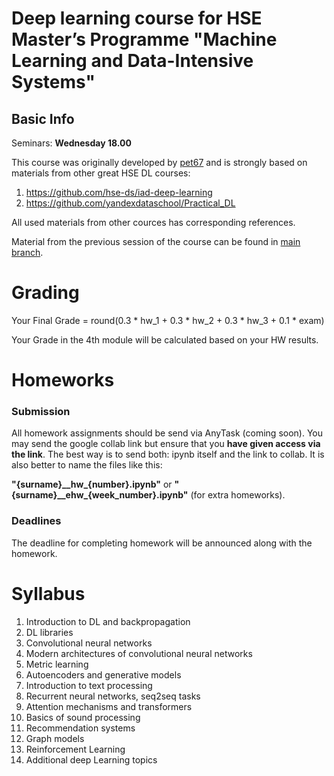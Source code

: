 # Deep learning course for HSE Master’s Programme "Machine Learning and Data-Intensive Systems" 

## Basic Info

Seminars: **Wednesday 18.00**
 
This course was originally developed by [pet67](https://github.com/pet67) and is strongly based on materials from other great HSE DL courses:
1. https://github.com/hse-ds/iad-deep-learning
2. https://github.com/yandexdataschool/Practical_DL

All used materials from other cources has corresponding references.

Material from the previous session of the course can be found in [main branch](https://github.com/pet67/hse_mlds_deep_learning_course).

# Grading

Your Final Grade = round(0.3 * hw_1  + 0.3 * hw_2 + 0.3 * hw_3 + 0.1 * exam)

Your Grade in the 4th module will be calculated based on your HW results.

# Homeworks
### Submission
All homework assignments should be send via AnyTask (coming soon). You may send the google collab link but ensure that you **have given access via the link**. The best way is to send both: ipynb itself and the link to collab. It is also better to name the files like this:

**"{surname}\_\_hw\_{number}\.ipynb"** or **"{surname}\_\_ehw\_{week_number}\.ipynb"** (for extra homeworks).

### Deadlines 
The deadline for completing homework will be announced along with the homework.


# Syllabus

1. Introduction to DL and backpropagation
2. DL libraries
3. Convolutional neural networks
4. Modern architectures of convolutional neural networks
5. Metric learning
6. Autoencoders and generative models
7. Introduction to text processing
8. Recurrent neural networks, seq2seq tasks
9. Attention mechanisms and transformers
10. Basics of sound processing
11. Recommendation systems
12. Graph models
13. Reinforcement Learning
14. Additional deep Learning topics
